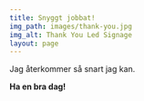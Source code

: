 ```yaml
---
title: Snyggt jobbat!
img_path: images/thank-you.jpg
img_alt: Thank You Led Signage
layout: page
---
```

Jag återkommer så snart jag kan.

**Ha en bra dag!**
